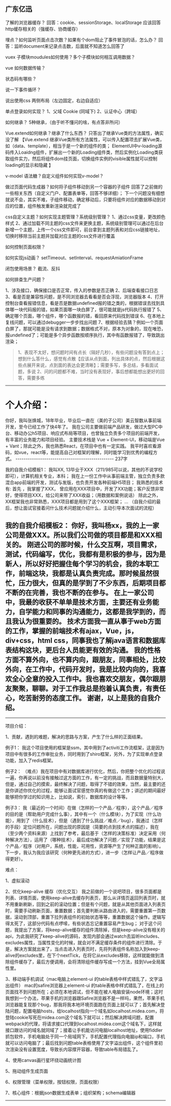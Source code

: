 ## 广东亿迅

了解的浏览器缓存？
回答：cookie、sessionStorage、localStorage 
应该回答http缓存相关的（强缓存、协商缓存）


埋点？如何监听页面点击次数？如果有个dom阻止了事件冒泡的话，怎么办？
回答：监听document来记录点击数，后面就不知道怎么回答了


vuex 子模块moudules如何使用？多个子模块如何相互调用数据？


vue 如何数据传输？


状态码有哪些？


说一下事件循环？


说出使用css 两侧布局（左边固定，右边自适应）


单点登录如何实现？
1、父域 Cookie (同域下)
2、认证中心（跨域）


如何继承？
5种继承，（由于听不懂问的啥，有点答非所问）


Vue.extend如何继承？继承了什么东西？
只答出了继承Vue类的方法属性，确实没了解
【Vue.extend 继承Vue类所有方法属性，可以传入配置项去扩展Vue类，如（data、template），相当于是一个新的组件的类；
  ElementUI中v-loading源码传入Loaidng组件，扩展出一个新的Loading组件类，然后实例化Loading类获取组件实力，然后将组件dom挂页面，切换组件实例的visible属性就可以控制loading的显示和隐藏
 】

v-model 语法糖？自定义组件如何实现v-model？


做过页面代码生成器？如何将子组件移动到另一个容器的子组件
回答了之前做的一些相关东西（自定义门户、配置表单等，回答不够详细）；
下一个问题没有细想就说不会，其实不难，子组件移动，确定移动后，只要将组件对应的数据移动到对应的位置，组件触发重新渲染就完成了


css自定义主题？如何实现主题管理？系统级别管理？
1、通过css变量，更改颜色样式
2、通过加载不同主题的css文件来更换主题，系统级别管理可以通过在后台新增一个主题，上传一个css文件即可，前台拿到主题列表和对应css链接地址，切换时移除当前主题并加载对应主题的css文件进行覆盖


如何控制页面权限？


如何实现js动画？
setTimeout、setInterval、requestAmiationFrame


闭包使用场景？
截流、反抖


如何排查生产问题？

1、涉及接口，确保接口是否正常，传入的参数是否正确
2、后端查看接口日志
3、看是否是兼容性问题，是不同浏览器去看看是否会浮现，浏览器版本
4、打开控制台查看报错信息，看是否是数据undefined报的错之类的，根据错误去找到具体哪一块代码报的错，如果页面哪一块白屏了，很可能就是js代码执行报错了
5、确定哪个页面，哪个组件，哪个函数报的错，看回原来代码找到错误
6、在本地上复线问题，可以通过debugger一步步找出问题
7、根据经验去猜？例如一个页面白屏了，那就可能是没有请求到数据；数据格式不对，原本为对象的，现在唯恐，报undefined了；可能是多个异步函数按顺序执行，其中有函数报错了，导致跳出渲染；


> 1、表现不太好，想问题时间有点长（隔好几秒），有些问题没有答到点上；想到什么答什么，感觉有点散【应该从点到面，列出具体的点，然后根据这些点展开来说，点到面的表达会更清晰】；需要多写，多总结，多看面试题，多说
  2、问的问题都不难，当时没有表现好，事后想都能想出更好的回答，需要多练
  
  
------------------------------------------------  
# 个人介绍：

你好，我叫张焕城，18年毕业，毕业后一直在（美的子公司）美云智数从事前端开发，至今已经工作了快4年了。
我在公司主要做前端产品研发，做过大型PC中台、移动办公h5项目、响应式布局等项目，也曾独立负责多个项目的前端开发，有丰富的业务能力和项目经验。
主要技术栈是 Vue + Element-UI，移动端是Vue + Vant；除此之外，我也熟悉React，在项目中也有一定实践。
我平时喜欢看源码，如vue，react等，能提高自己对框架的理解，同时能学习到优秀的编程方式。
------------------------------------------------  237字

我的自我介绍模板1：
  我叫XX, 13毕业于XXX（211/985可以说，其他的不说学校即可），计算机相关专业，本科；
我在上一份工作中从事前端主管，独立负责多款混合app前端的开发，测试与发版，也负责开发各种前端H5项目；
我熟悉的技术有:
首先 ，我掌握了XXX， 曾应用在XXX项目中，开发了XX功能；客户反馈非常好，使得项目XXX，给公司来带了XXX收益；（用数据和案例说话）
除此之外，XX框架我也非常熟悉，XXX项目都是用到了这个XXX框架；
…
（自我介绍的最后，想让面试官接着问什么技术问题就介绍什么，主动引导本次面试的流程）

我的自我介绍模板2：
  你好，我叫杨xx，我的上一家公司是做XXX。所以我们公司做的项目都是和XXX相关的。
刚进公司的那时候，什么交互啊，项目需求，测试，代码编写，优化，我都有是积极的参与，因为是新人，所以好好把握住每个学习的机会，我的本职工作，前端这块，我都是认真负责完成。那时候虽然很忙，压力很大，但真的是学到了不少东西，后期项目都不断的在完善，我也不断的在参与。
在上一家公司中，我最的收获不单单是技术方面，主要还有业务能力，自学能力和同事的沟通能力，这都是我学到的，而且我认为很重要的。
技术方面我一直从事于web方面的工作，掌握的前端技术有ajax，Vue，js，div+css，html css，同事我也了解java语言和数据库表结构这块，更后台人员能更有效的沟通。
我的性格方面不算外向，也不算内向，跟朋友，同事相处，比较外向，在工作中，代码开发时，我是比较内向的，我喜欢全心全意的投入工作中。我也喜欢交朋友，偶尔跟朋友聚聚，聊聊。对于工作我总是抱着认真负责，有责任心，吃苦耐劳的态度工作。
谢谢，以上是我的自我介绍。
------------------------------------------------ 


------------------------------------------------ 
项目介绍：

1、贡献，遇到的难题，解决的思路与方案，产生了什么样的正面结果。 

例子1：
我这个项目使用的框架是ssm，其中用到了activiti工作流框架，这是因为项目中有很多的工作审批业务，同时用到了shiro框架，另外，为了实现单点登录功能，加入了redis框架。

例子2：
（难点）我在项目中有对数据库进行优化，然后，你把整个优化的过程说一遍，你再说以前没有接触过这方面的工作，有一定的挑战，而且数据量特别大，但是，通过自己的摸索，最终解决了问题，取得了不错的效果，当然，最主要的还是你讲述你优化的过程，能够让面试官感觉你真的有做这个工作；讲述的期间最好能够把你学过的知识用上，比如说，索引，数据库的设计等等。

例子3：
我（最近的一个时间）在做（怎样的一个产品／程序），这个产品／程序的目的是（帮助用户完成什么事），其中有一个（什么模块），为了实现（什么功能），用到了（什么技术），但是（遇到了什么挑战／难点／bug），我通过（怎样的手段）定位问题所在，问题出现的原因是（简要的点到技术点的描述），我在（至少两个资料来源）上找到了参考，最后基于（怎样的决策标准）决定采用（何种解决方法），运用了（哪种技术），最后成功解决了问题／实现了功能，结果是这个产品／程序（对用户，系统，性能，可用性，资源等产生了何种正面的影响）。下一步，我认为我应该研究（何种更先进的方式），进一步（怎样让产品／程序做得更好）。


难点：

1、虚拟滚动

2、优化keep-alive 缓存（优化交互）
我之前做的一个说吧项目，很多页面都是列表、详情页面，使用keep-alive去缓存列表页，那么从详情页返回列表页时，就不用重新刷新，回到之前的滚动位置；但是有个问题，就是从其他页面进入列表页时，需要手动刷新页面，重置数据；首先要判断从路由进入的，需要重置第一页数据，滚动到顶部，重置下拉列表组件的初始状态等等，重置数据这个操作。逻辑写得太死了，这部分代码有点啰嗦，有些状态忘记重置容易产生bug；
对于这个问题，我提出了方案，将keep-alive缓存的组件清除掉，但是keep-alive没有相关的api，为此我研究了keep-alive的源码，发现内部会通过watch去监听includes、excludes属性，当属性变化的时候，就会对不满足缓存条件的组件进行清除。于是，解决方案就出来了，当点击进入列表页时，先将列表组件名称加入到keep-alive的excludes里，在下个nextTick，在将它从excludes移除，这样就能做到清除组件缓存了，最后方便调用，会将清除组件缓存写成一个方法，挂到Vue全局属性里。


3、移动端手机调试（mac电脑上element-ui 的table表格中样式错乱了，文字溢出组件）
mac的safire浏览器上element-ui 的table表格中样式错乱了，在线上的页面找不到问题所在；必须在本地调试，但不能在被人电脑安装node环境；这时我想到一个办法，苹果手机的浏览器跟Safire浏览器不是一样吗，果然，苹果手机浏览器能复现那个bug，那我将我本地环境页面跑在页面上就可以了；首先解决登陆问题，配置电脑hosts，给localhost指向一个域名如localhost.midea.com，将登陆cookie写死在midea.com这个域名下就可以；然后解决跨域问题，配置webpack的代理，将请求接口代理到localhost.midea.com这个域名下，这样就接口跟访问的域名就同域了；接着让手机能访问电脑localhost地址，使用fiddler抓包软件，手机电脑处于同一个局域网下，手机配置代理指向电脑ip和端口，手机就可以访问电脑了；最后找到问题table表格使用了文字溢出组件，这个组件里初次渲染没有设置宽度，导致长内容撑开容器，导致table布局错乱了。

4、使用canvas画行星环绕动画统计图


5、拖动组件生成页面

6、权限管理（菜单权限，按钮权限，页面权限）

7、核心组件：根据json数据生成表单；组织架构；schema编辑器

------------------------------------------------ 







